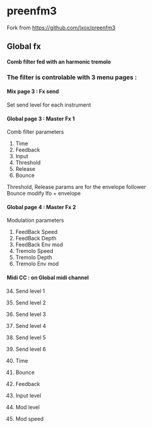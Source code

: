 # preenfm3

Fork from https://github.com/Ixox/preenfm3


## Global fx

#### Comb filter fed with an harmonic tremolo


### The filter is controlable with 3 menu pages :

#### Mix page 3 : Fx send

Set send level for each instrument


#### Global page 3 : Master Fx 1

Comb filter parameters

1. Time
2. Feedback
3. Input
4. Threshold
5. Release
6. Bounce

Threshold, Release params are for the envelope follower  
Bounce modify lfo + envelope

#### Global page 4 : Master Fx 2

Modulation parameters  

1. FeedBack Speed 
2. FeedBack Depth 
3. FeedBack Env mod
4. Tremolo Speed 
5. Tremolo Depth 
6. Tremolo Env mod


#### Midi CC : on Global midi channel

34.    Send level 1
35.    Send level 2
36.    Send level 3
37.    Send level 4
38.    Send level 5
39.    Send level 6

40.    Time
41.    Bounce
42.    Feedback
43.    Input level
44.    Mod level
45.    Mod speed   


